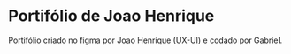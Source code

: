 # Portifólio de Joao Henrique

 Portifólio criado no figma por Joao Henrique (UX-UI) e codado por Gabriel.
